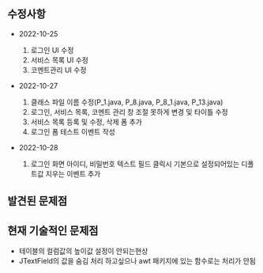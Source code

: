 수정사항
----------
* 2022-10-25
    1. 로그인 UI 수정
    2. 서비스 목록 UI 수정
    3. 코멘트관리 UI 수정

* 2022-10-27
    1. 클래스 파일 이름 수정(P_1.java, P_8.java, P_8_1.java, P_13.java)
    2. 로그인, 서비스 목록, 코멘트 관리 창 조절 못하게 변경 및 타이틀 수정
    3. 서비스 목록 등록 및 수정, 삭제 폼 추가
    4. 로그인 폼 테스트 이벤트 작성
   
* 2022-10-28
    1. 로그인 화면 아이디, 비밀번호 텍스트 필드 클릭시 기본으로 설정되어있는 디폴트값 지우는 이벤트 추가

발견된 문제점
----------


현재 기술적인 문제점
----------
* 테이블의 컬럼값의 높이값 설정이 안되는현상
* JTextField의 값을 숨김 처리 하고싶으나 awt 패키지에 있는 함수로는 처리가 안됨
